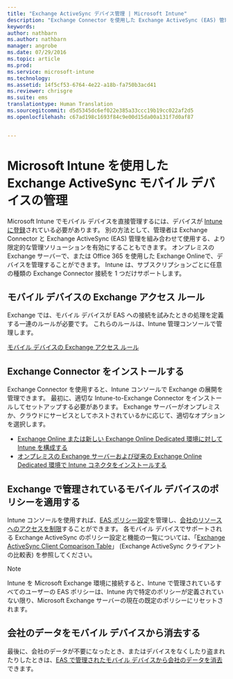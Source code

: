 ```yaml
---
title: "Exchange ActiveSync デバイス管理 | Microsoft Intune"
description: "Exchange Connector を使用した Exchange ActiveSync (EAS) 管理によるモバイル デバイスの管理"
keywords: 
author: nathbarn
ms.author: nathbarn
manager: angrobe
ms.date: 07/29/2016
ms.topic: article
ms.prod: 
ms.service: microsoft-intune
ms.technology: 
ms.assetid: 14f5cf53-6764-4e22-a18b-fa750b3acd41
ms.reviewer: chrisgre
ms.suite: ems
translationtype: Human Translation
ms.sourcegitcommit: d5d5345dc6ef022e385a33ccc19b19cc022af2d5
ms.openlocfilehash: c67ad198c1693f84c9e00d15da00a131f7d0af87


---
```


# Microsoft Intune を使用した Exchange ActiveSync モバイル デバイスの管理
Microsoft Intune でモバイル デバイスを直接管理するには、デバイスが [Intune に登録](prerequisites-for-enrollment.md)されている必要があります。 別の方法として、管理者は Exchange Connector と Exchange ActiveSync (EAS) 管理を組み合わせて使用する、より限定的な管理ソリューションを有効にすることもできます。 オンプレミスの Exchange サーバーで、または Office 365 を使用した Exchange Onlineで、デバイスを管理することができます。 Intune は、サブスクリプションごとに任意の種類の Exchange Connector 接続を 1 つだけサポートします。

## モバイル デバイスの Exchange アクセス ルール ##

Exchange では、モバイル デバイスが EAS への接続を試みたときの処理を定義する一連のルールが必要です。 これらのルールは、Intune 管理コンソールで管理します。

[モバイル デバイスの Exchange アクセス ルール](exchange-access-rules-for-mobile-devices.md)

## Exchange Connector をインストールする
Exchange Connector を使用すると、Intune コンソールで Exchange の展開を管理できます。 最初に、適切な Intune-to-Exchange Connector をインストールしてセットアップする必要があります。 Exchange サーバーがオンプレミスか、クラウドにサービスとしてホストされているかに応じて、適切なオプションを選択します。

-   [Exchange Online または新しい Exchange Online Dedicated 環境に対して Intune を構成する](intune-service-to-service-exchange-connector.md)
-   [オンプレミスの Exchange サーバーおよび従来の Exchange Online Dedicated 環境で Intune コネクタをインストールする](intune-on-premises-exchange-connector.md)


## Exchange で管理されているモバイル デバイスのポリシーを適用する
Intune コンソールを使用すれば、[EAS ポリシー設定](exchange-activesync-policy-settings-in-microsoft-intune.md)を管理し、[会社のリソースへのアクセスを制限](restrict-access-to-email-and-o365-services-with-microsoft-intune.md)することができます。 各モバイル デバイスでサポートされる Exchange ActiveSync のポリシー設定と機能の一覧については、「[Exchange ActiveSync Client Comparison Table](http://go.microsoft.com/fwlink/?LinkId=247270)」 (Exchange ActiveSync クライアントの比較表) を参照してください。

> [!NOTE]
> Intune を Microsoft Exchange 環境に接続すると、Intune で管理されているすべてのユーザーの EAS ポリシーは、Intune 内で特定のポリシーが定義されていない限り、Microsoft Exchange サーバーの現在の既定のポリシーにリセットされます。

## 会社のデータをモバイル デバイスから消去する
最後に、会社のデータが不要になったとき、またはデバイスをなくしたり盗まれたりしたときは、[EAS で管理されたモバイル デバイスから会社のデータを消去](wipe-for-exchange-managed-mobile-devices.md)できます。



<!--HONumber=Oct16_HO3-->


